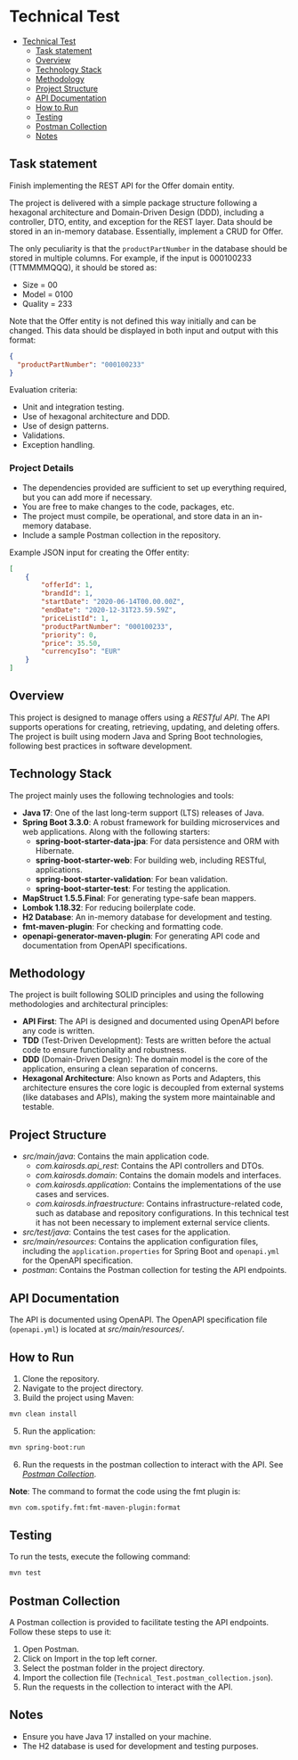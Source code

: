 # Technical Test

- [Technical Test](#technical-test)
    * [Task statement](#task-statement)
    * [Overview](#overview)
    * [Technology Stack](#technology-stack)
    * [Methodology](#methodology)
    * [Project Structure](#project-structure)
    * [API Documentation](#api-documentation)
    * [How to Run](#how-to-run)
    * [Testing](#testing)
    * [Postman Collection](#postman-collection)
    * [Notes](#notes)

## Task statement

Finish implementing the REST API for the Offer domain entity.

The project is delivered with a simple package structure following a hexagonal architecture and Domain-Driven Design (DDD), including a controller, DTO, entity, and exception for the REST layer. Data should be stored in an in-memory database. Essentially, implement a CRUD for Offer.

The only peculiarity is that the `productPartNumber` in the database should be stored in multiple columns. For example, if the input is 000100233 (TTMMMMQQQ), it should be stored as:

- Size = 00
- Model = 0100
- Quality = 233

Note that the Offer entity is not defined this way initially and can be changed. This data should be displayed in both input and output with this format:

```json
{
  "productPartNumber": "000100233"
}
```

Evaluation criteria:
* Unit and integration testing. 
* Use of hexagonal architecture and DDD. 
* Use of design patterns. 
* Validations. 
* Exception handling.

### Project Details

* The dependencies provided are sufficient to set up everything required, but you can add more if necessary.
* You are free to make changes to the code, packages, etc.
* The project must compile, be operational, and store data in an in-memory database.
* Include a sample Postman collection in the repository.

Example JSON input for creating the Offer entity:

```json
[
    {
        "offerId": 1,
        "brandId": 1,
        "startDate": "2020-06-14T00.00.00Z",
        "endDate": "2020-12-31T23.59.59Z",
        "priceListId": 1,
        "productPartNumber": "000100233",
        "priority": 0,
        "price": 35.50,
        "currencyIso": "EUR"
    }
]
```

## Overview

This project is designed to manage offers using a _RESTful API_. The API supports operations for creating, retrieving, updating, and deleting offers. The project is built using modern Java and Spring Boot technologies, following best practices in software development.

## Technology Stack

The project mainly uses the following technologies and tools:

* **Java 17**: One of the last long-term support (LTS) releases of Java. 
* **Spring Boot 3.3.0**: A robust framework for building microservices and web applications. Along with the following starters:
  * **spring-boot-starter-data-jpa**: For data persistence and ORM with Hibernate. 
  * **spring-boot-starter-web**: For building web, including RESTful, applications. 
  * **spring-boot-starter-validation**: For bean validation. 
  * **spring-boot-starter-test**: For testing the application. 
* **MapStruct 1.5.5.Final**: For generating type-safe bean mappers. 
* **Lombok 1.18.32**: For reducing boilerplate code. 
* **H2 Database**: An in-memory database for development and testing. 
* **fmt-maven-plugin**: For checking and formatting code. 
* **openapi-generator-maven-plugin**: For generating API code and documentation from OpenAPI specifications.

## Methodology

The project is built following SOLID principles and using the following methodologies and architectural principles:
* **API First**: The API is designed and documented using OpenAPI before any code is written. 
* **TDD** (Test-Driven Development): Tests are written before the actual code to ensure functionality and robustness. 
* **DDD** (Domain-Driven Design): The domain model is the core of the application, ensuring a clean separation of concerns. 
* **Hexagonal Architecture**: Also known as Ports and Adapters, this architecture ensures the core logic is decoupled from external systems (like databases and APIs), making the system more maintainable and testable.

## Project Structure

* _src/main/java_: Contains the main application code.
  * _com.kairosds.api_rest_: Contains the API controllers and DTOs. 
  * _com.kairosds.domain_: Contains the domain models and interfaces. 
  * _com.kairosds.application_: Contains the implementations of the use cases and services. 
  * _com.kairosds.infraestructure_: Contains infrastructure-related code, such as database and repository configurations. In this technical test it has not been necessary to implement external service clients.
* _src/test/java_: Contains the test cases for the application. 
* _src/main/resources_: Contains the application configuration files, including the `application.properties` for Spring Boot and `openapi.yml` for the OpenAPI specification.
* _postman_: Contains the Postman collection for testing the API endpoints.

## API Documentation

The API is documented using OpenAPI. The OpenAPI specification file (`openapi.yml`) is located at _src/main/resources/_.

## How to Run

1. Clone the repository.
2. Navigate to the project directory.
3. Build the project using Maven: 
```bash
mvn clean install
```
5. Run the application: 
```bash
mvn spring-boot:run
```
6. Run the requests in the postman collection to interact with the API. See _[Postman Collection](#postman-collection)_.

**Note**: The command to format the code using the fmt plugin is:
```bash
mvn com.spotify.fmt:fmt-maven-plugin:format
```

## Testing

To run the tests, execute the following command: 
```bash
mvn test
```

## Postman Collection

A Postman collection is provided to facilitate testing the API endpoints. Follow these steps to use it:

1. Open Postman.
2. Click on Import in the top left corner.
3. Select the postman folder in the project directory.
4. Import the collection file (`Technical_Test.postman_collection.json`).
5. Run the requests in the collection to interact with the API.

## Notes

* Ensure you have Java 17 installed on your machine.
* The H2 database is used for development and testing purposes.
